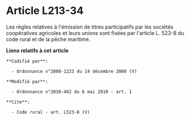 # Article L213-34

Les règles relatives à l'émission de titres participatifs par les sociétés coopératives agricoles et leurs unions sont fixées
par l'article L. 523-8 du code rural et de la pêche maritime.

**Liens relatifs à cet article**

	**Codifié par**:

	  - Ordonnance n°2000-1223 du 14 décembre 2000 (V)

	**Modifié par**:

	  - Ordonnance n°2010-462 du 6 mai 2010 - art. 1

	**Cite**:

	  - Code rural - art. L523-8 (V)
